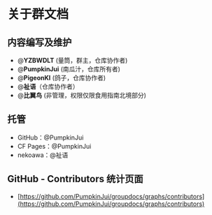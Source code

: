 # 关于群文档

## 内容编写及维护

- @**YZBWDLT** (量筒，群主，仓库协作者)
- @**PumpkinJui** (南瓜汁，仓库所有者)
- @**PigeonKI** (鸽子，仓库协作者)
- @**祉语**（仓库协作者）
- @**比翼鸟** (非管理，权限仅限食用指南北境部分)

## 托管

- GitHub：@PumpkinJui
- CF Pages：@PumpkinJui
- nekoawa：@祉语

## GitHub - Contributors 统计页面

- [https://github.com/PumpkinJui/groupdocs/graphs/contributors](https://github.com/PumpkinJui/groupdocs/graphs/contributors)